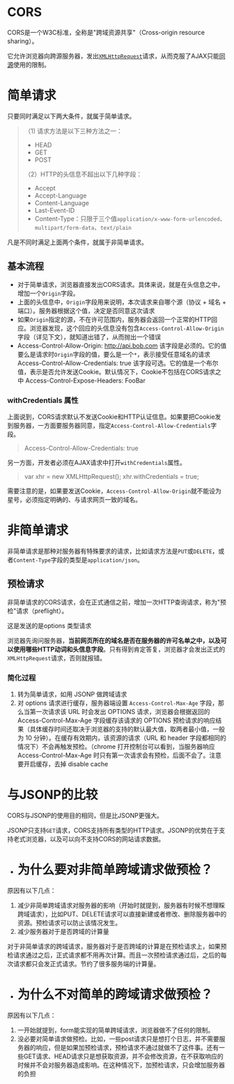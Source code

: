 # CORS

CORS是一个W3C标准，全称是"跨域资源共享"（Cross-origin resource sharing）。

它允许浏览器向跨源服务器，发出[`XMLHttpRequest`](http://www.ruanyifeng.com/blog/2012/09/xmlhttprequest_level_2.html)请求，从而克服了AJAX只能[同源](http://www.ruanyifeng.com/blog/2016/04/same-origin-policy.html)使用的限制。

# 简单请求

只要同时满足以下两大条件，就属于简单请求。

> （1) 请求方法是以下三种方法之一：
>
> - HEAD
> - GET
> - POST
>
> （2）HTTP的头信息不超出以下几种字段：
>
> - Accept
> - Accept-Language
> - Content-Language
> - Last-Event-ID
> - Content-Type：只限于三个值`application/x-www-form-urlencoded`、`multipart/form-data`、`text/plain`

凡是不同时满足上面两个条件，就属于非简单请求。

## 基本流程

- 对于简单请求，浏览器直接发出CORS请求。具体来说，就是在头信息之中，增加一个`Origin`字段。
- 上面的头信息中，`Origin`字段用来说明，本次请求来自哪个源（协议 + 域名 + 端口）。服务器根据这个值，决定是否同意这次请求
- 如果`Origin`指定的源，不在许可范围内，服务器会返回一个正常的HTTP回应。浏览器发现，这个回应的头信息没有包含`Access-Control-Allow-Origin`字段（详见下文），就知道出错了，从而抛出一个错误
- Access-Control-Allow-Origin: http://api.bob.com 该字段是必须的。它的值要么是请求时`Origin`字段的值，要么是一个`*`，表示接受任意域名的请求
  Access-Control-Allow-Credentials: true 该字段可选。它的值是一个布尔值，表示是否允许发送Cookie。默认情况下，Cookie不包括在CORS请求之中
  Access-Control-Expose-Headers: FooBar

###  withCredentials 属性

上面说到，CORS请求默认不发送Cookie和HTTP认证信息。如果要把Cookie发到服务器，一方面要服务器同意，指定`Access-Control-Allow-Credentials`字段。

> Access-Control-Allow-Credentials: true

另一方面，开发者必须在AJAX请求中打开`withCredentials`属性。

> var xhr = new XMLHttpRequest();
> xhr.withCredentials = true;

需要注意的是，如果要发送Cookie，`Access-Control-Allow-Origin`就不能设为星号，必须指定明确的、与请求网页一致的域名。

# 非简单请求

非简单请求是那种对服务器有特殊要求的请求，比如请求方法是`PUT`或`DELETE`，或者`Content-Type`字段的类型是`application/json`。

## 预检请求

非简单请求的CORS请求，会在正式通信之前，增加一次HTTP查询请求，称为"预检"请求（preflight）。

这是发送的是options 类型请求

浏览器先询问服务器，**当前网页所在的域名是否在服务器的许可名单之中，以及可以使用哪些HTTP动词和头信息字段**。只有得到肯定答复，浏览器才会发出正式的`XMLHttpRequest`请求，否则就报错。

### 简化过程

1. 转为简单请求，如用 JSONP 做跨域请求
2. 对 options 请求进行缓存，服务器端设置 `Access-Control-Max-Age` 字段，那么当第一次请求该 URL 时会发出 OPTIONS 请求，浏览器会根据返回的 Access-Control-Max-Age 字段缓存该请求的 OPTIONS 预检请求的响应结果（具体缓存时间还取决于浏览器的支持的默认最大值，取两者最小值，一般为 10 分钟）。在缓存有效期内，该资源的请求（URL 和 header 字段都相同的情况下）不会再触发预检。（chrome 打开控制台可以看到，当服务器响应 Access-Control-Max-Age 时只有第一次请求会有预检，后面不会了。注意要开启缓存，去掉 disable cache 



## 

# 与JSONP的比较

CORS与JSONP的使用目的相同，但是比JSONP更强大。

JSONP只支持`GET`请求，CORS支持所有类型的HTTP请求。JSONP的优势在于支持老式浏览器，以及可以向不支持CORS的网站请求数据。





- # **为什么要对非简单跨域请求做预检？**

原因有以下几点：

1. 减少非简单跨域请求对服务器的影响（开始时就提到，服务器有时候不想理睬跨域请求），比如PUT、DELETE请求可以直接新建或者修改、删除服务器中的资源。预检请求可以防止该情况发生。
2. 减少服务器对于是否跨域的计算量

对于非简单请求的跨域请求，服务器对于是否跨域的计算是在预检请求上，如果预检请求通过之后，正式请求都不用再次计算。而且一次预检请求通过后，之后的每次请求都只会发正式请求。节约了很多服务端的计算量。

- # **为什么不对简单的跨域请求做预检？**

原因有以下几点：

1. 一开始就提到，form能实现的简单跨域请求，浏览器做不了任何的限制。
2. 没必要对简单请求做预检。比如，一些post请求只是想打个日志，并不需要服务器的响应，但是如果加预检请求，预检请求不通过就做不了这件事。还有一些GET请求、HEAD请求只是想获取资源，并不会修改资源，在不获取响应的时候并不会对服务器造成影响。在这种情况下，加预检请求，只会增加服务器的负担

